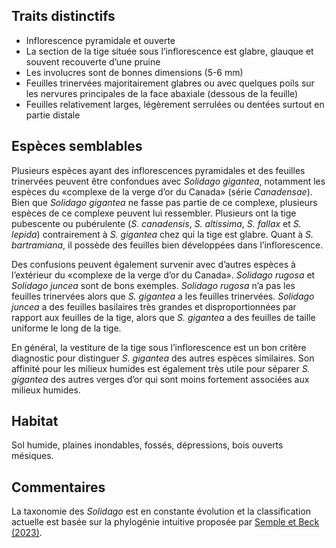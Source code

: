 
<!--
8-https://www.inaturalist.org/observations/178269191
1-https://www.inaturalist.org/observations/234088065
6-https://www.inaturalist.org/observations/61619921
4-https://www.inaturalist.org/observations/137151368
4-https://www.inaturalist.org/observations/195218478
3-https://www.inaturalist.org/observations/137151368
14-https://www.inaturalist.org/observations/194305448
3-https://www.inaturalist.org/observations/195230046
-->

## Traits distinctifs

- Inflorescence pyramidale et ouverte
- La section de la tige située sous l’inflorescence est glabre, glauque et souvent recouverte d’une pruine
- Les involucres sont de bonnes dimensions (5-6 mm)
- Feuilles trinervées majoritairement glabres ou avec quelques poils sur les nervures principales de la face abaxiale (dessous de la feuille)
- Feuilles relativement larges, légèrement serrulées ou dentées surtout en partie distale

## Espèces semblables

Plusieurs espèces ayant des inflorescences pyramidales et des feuilles trinervées peuvent être confondues avec _Solidago gigantea_, notamment les espèces du «complexe de la verge d’or du Canada» (série _Canadensae_). Bien que _Solidago gigantea_ ne fasse pas partie de ce complexe, plusieurs espèces de ce complexe peuvent lui ressembler. Plusieurs ont la tige pubescente ou pubérulente (_S. canadensis_, _S. altissima_, _S. fallax_ et _S. lepida_) contrairement à _S. gigantea_ chez qui la tige est glabre. Quant à _S. bartramiana_, il possède des feuilles bien développées dans l’inflorescence.

Des confusions peuvent également survenir avec d’autres espèces à l’extérieur du «complexe de la verge d’or du Canada». _Solidago rugosa_ et _Solidago juncea_ sont de bons exemples. 
_Solidago rugosa_ n’a pas les feuilles trinervées alors que _S. gigantea_ a les feuilles trinervées. _Solidago juncea_ a des feuilles basilaires très grandes et disproportionnées par rapport aux feuilles de la tige, alors que _S. gigantea_ a des feuilles de taille uniforme le long de la tige.

En général, la vestiture de la tige sous l’inflorescence est un bon critère diagnostic pour distinguer _S. gigantea_ des autres espèces similaires. Son affinité pour les milieux humides est également très utile pour séparer _S. gigantea_ des autres verges d’or qui sont moins fortement associées aux milieux humides. 

## Habitat

Sol humide, plaines inondables, fossés, dépressions, bois ouverts mésiques.

## Commentaires

La taxonomie des _Solidago_ est en constante évolution et la classification actuelle est basée sur la phylogénie intuitive proposée par [Semple et Beck (2023)](https://www.phytoneuron.net/wp-content/uploads/2023/10/41PhytoN-RevisedIntuitiveSolidagoPhylogeny.pdf).


